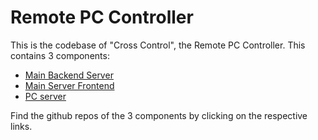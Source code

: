 # Remote PC Controller

This is the  codebase of "Cross Control", the Remote PC Controller.
This contains 3 components:
    
   - [Main Backend Server](https://github.com/Akshaaaat/RemotePcController--MainServerBackend)
   - [Main Server Frontend](https://github.com/Akshaaaat/RemotePcController-FrontendMainServer)
   - [PC server](https://github.com/Akshaaaat/RemotePcController-PcServer)

Find the github repos of the 3 components by clicking on the respective links.

